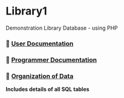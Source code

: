 # Library1
Demonstration Library Database - using PHP

### :scroll: [User Documentation](docs/UserDoc.md)

### :scroll: [Programmer Documentation](docs/ProgrammerDoc.md)

### :book: [Organization of Data](docs/DataOrg.md)

**Includes details of all SQL tables**



